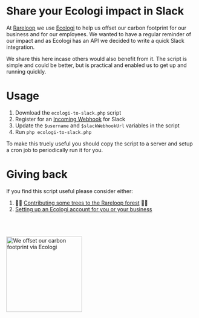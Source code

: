 # Share your Ecologi impact in Slack

At [Rareloop](https://www.rareloop) we use [Ecologi](https://www.ecologi.com) to help us offset our carbon footprint for our business and for our employees. We wanted to have a regular reminder of our impact and as Ecologi has an API we decided to write a quick Slack integration.

We share this here incase others would also benefit from it. The script is simple and could be better, but is practical and enabled us to get up and running quickly.

# Usage

1. Download the `ecologi-to-slack.php` script
2. Register for an [Incoming Webhook](https://api.slack.com/messaging/webhooks) for Slack
3. Update the `$username` and `$slackWebhookUrl` variables in the script
4. Run `php ecologi-to-slack.php`

To make this truely useful you should copy the script to a server and setup a cron job to periodically run it for you.

# Giving back
If you find this script useful please consider either:

1. 🌱🌱 [Contributing some trees to the Rareloop forest](https://ecologi.com/rareloop) 🌱🌱
2. [Setting up an Ecologi account for you or your business](https://ecologi.com/rareloop?r=60618d1bcdd7a4001d7b86f2)

<a href="https://ecologi.com/rareloop" target="_blank" rel="noopener noreferrer" title="View our Ecologi profile" style="width:200px;display:inline-block;margin-top:50px">
  <img alt="We offset our carbon footprint via Ecologi" src="https://api.ecologi.com/badges/cpw/60618d1bcdd7a4001d7b86f2?black=true&landscape=true" style="width:200px;" />
</a>